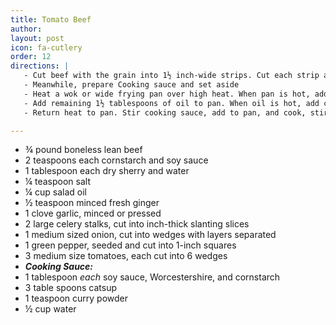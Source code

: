 ```yaml
---
title: Tomato Beef
author:
layout: post
icon: fa-cutlery
order: 12
directions: |
   - Cut beef with the grain into 1½ inch-wide strips. Cut each strip across the grain into ⅛-inch-thin slating slices. In a small bowl combine cornstarch, soy, sherry, water, and salt. Add beef, stirring to coat; then stir in 1½ teaspoons of the oil and let stand for 15 minutes.
   - Meanwhile, prepare Cooking sauce and set aside
   - Heat a wok or wide frying pan over high heat. When pan is hot, add 2 tablespoons of the oil. When oil is hot, add ginger and garlic and stir once. Add beef mixture and cook, stirring, until meat is browned on outside but still pink inside (~1½ minutes); remove from pan and set aside.
   - Add remaining 1½ tablespoons of oil to pan. When oil is hot, add celery and onion; cook, stirring, for 1 minute. Add green pepper and continue cooking and stirring for 1 more minute, adding a few drops of water if needed. Add tomatoes and cook stirring, for 1 more minute.
   - Return heat to pan. Stir cooking sauce, add to pan, and cook, stirring until sauce boils and thickens. Serve on steamed rice.

---
```


<ul>
	<li>¾ pound boneless lean beef</li>
	<li>2 teaspoons each cornstarch and soy sauce</li>
	<li>1 tablespoon each dry sherry and water</li>
	<li>¼ teaspoon salt</li>
	<li>¼ cup salad oil</li>
	<li>½ teaspoon minced fresh ginger</li>
	<li>1 clove garlic, minced or pressed</li>
	<li>2 large celery stalks, cut into inch-thick slanting slices</li>
	<li>1 medium sized onion, cut into wedges with layers separated</li>
	<li>1 green pepper, seeded and cut into 1-inch squares</li>
	<li>3 medium size tomatoes, each cut into 6 wedges</li>
    <li> <b> <em> Cooking Sauce: </em> </b>
	<li>1 tablespoon <em>each</em> soy sauce, Worcestershire, and cornstarch</li>
	<li> 3 table spoons catsup</li>
	<li> 1 teaspoon curry powder</li>
	<li>½ cup water</li>
</ul>